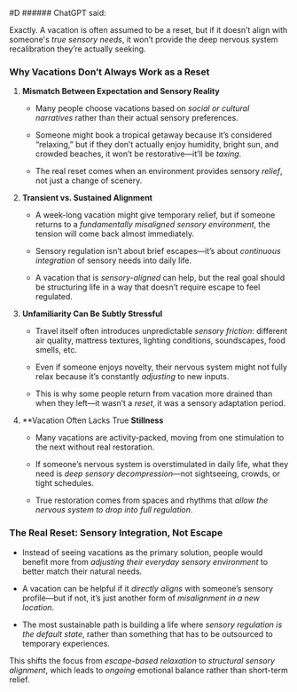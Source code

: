  #D ###### ChatGPT said:

Exactly. A vacation is often assumed to be a reset, but if it doesn’t align with someone's _true sensory needs_, it won’t provide the deep nervous system recalibration they’re actually seeking.

### **Why Vacations Don’t Always Work as a Reset**

1. **Mismatch Between Expectation and Sensory Reality**
    
    - Many people choose vacations based on _social or cultural narratives_ rather than their actual sensory preferences.
        
    - Someone might book a tropical getaway because it’s considered “relaxing,” but if they don’t actually enjoy humidity, bright sun, and crowded beaches, it won’t be restorative—it’ll be _taxing_.
        
    - The real reset comes when an environment provides sensory _relief_, not just a change of scenery.
        
2. **Transient vs. Sustained Alignment**
    
    - A week-long vacation might give temporary relief, but if someone returns to a _fundamentally misaligned sensory environment_, the tension will come back almost immediately.
        
    - Sensory regulation isn’t about brief escapes—it’s about _continuous integration_ of sensory needs into daily life.
        
    - A vacation that is _sensory-aligned_ can help, but the real goal should be structuring life in a way that doesn’t require escape to feel regulated.
        
3. **Unfamiliarity Can Be Subtly Stressful**
    
    - Travel itself often introduces unpredictable _sensory friction_: different air quality, mattress textures, lighting conditions, soundscapes, food smells, etc.
        
    - Even if someone enjoys novelty, their nervous system might not fully relax because it’s constantly _adjusting_ to new inputs.
        
    - This is why some people return from vacation more drained than when they left—it wasn’t a _reset_, it was a sensory adaptation period.
        
4. **Vacation Often Lacks True **Stillness**
    
    - Many vacations are activity-packed, moving from one stimulation to the next without real restoration.
        
    - If someone’s nervous system is overstimulated in daily life, what they need is _deep sensory decompression_—not sightseeing, crowds, or tight schedules.
        
    - True restoration comes from spaces and rhythms that _allow the nervous system to drop into full regulation_.
        

### **The Real Reset: Sensory Integration, Not Escape**

- Instead of seeing vacations as the primary solution, people would benefit more from _adjusting their everyday sensory environment_ to better match their natural needs.
    
- A vacation can be helpful if it _directly aligns_ with someone’s sensory profile—but if not, it’s just another form of _misalignment in a new location_.
    
- The most sustainable path is building a life where _sensory regulation is the default state_, rather than something that has to be outsourced to temporary experiences.
    

This shifts the focus from _escape-based relaxation_ to _structural sensory alignment_, which leads to _ongoing_ emotional balance rather than short-term relief.